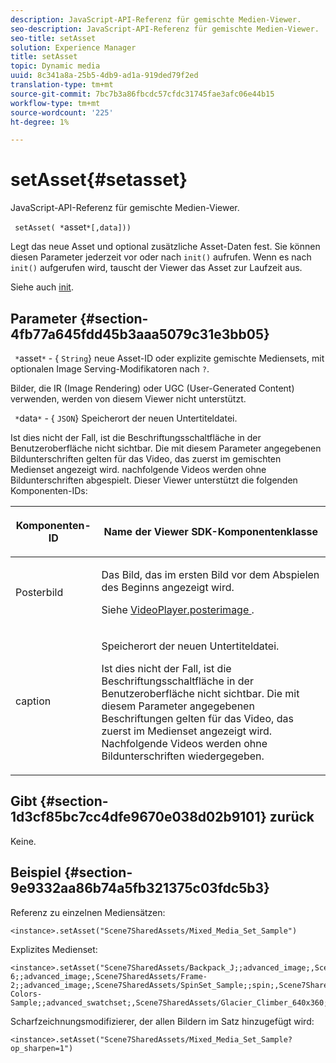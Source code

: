 ```yaml
---
description: JavaScript-API-Referenz für gemischte Medien-Viewer.
seo-description: JavaScript-API-Referenz für gemischte Medien-Viewer.
seo-title: setAsset
solution: Experience Manager
title: setAsset
topic: Dynamic media
uuid: 8c341a8a-25b5-4db9-ad1a-919ded79f2ed
translation-type: tm+mt
source-git-commit: 7bc7b3a86fbcdc57cfdc31745fae3afc06e44b15
workflow-type: tm+mt
source-wordcount: '225'
ht-degree: 1%

---
```



# setAsset{#setasset}

JavaScript-API-Referenz für gemischte Medien-Viewer.

` setAsset( *`asset`*[,data]))`

Legt das neue Asset und optional zusätzliche Asset-Daten fest. Sie können diesen Parameter jederzeit vor oder nach `init()` aufrufen. Wenn es nach `init()` aufgerufen wird, tauscht der Viewer das Asset zur Laufzeit aus.

Siehe auch [init](../../../c-html5-s7-aem-asset-viewers/c-html5-mixedmedia-viewer-about/c-html5-mixedmedia-viewer-javascriptapiref/r-html5-mixedmedia-javascriptapiref-init.md#reference-bb4428c155e541b79797f96e17c068ae).

## Parameter {#section-4fb77a645fdd45b3aaa5079c31e3bb05}

` *`asset`*`  - {  `String`} neue Asset-ID oder explizite gemischte Mediensets, mit optionalen Image Serving-Modifikatoren nach  `?`.

Bilder, die IR (Image Rendering) oder UGC (User-Generated Content) verwenden, werden von diesem Viewer nicht unterstützt.

` *`data`*` - {  `JSON`} Speicherort der neuen Untertiteldatei.

Ist dies nicht der Fall, ist die Beschriftungsschaltfläche in der Benutzeroberfläche nicht sichtbar. Die mit diesem Parameter angegebenen Bildunterschriften gelten für das Video, das zuerst im gemischten Medienset angezeigt wird. nachfolgende Videos werden ohne Bildunterschriften abgespielt. Dieser Viewer unterstützt die folgenden Komponenten-IDs:

<table id="table_7B5DD9303EF44ADD847B13FFEAD135D9"> 
 <thead> 
  <tr> 
   <th colname="col1" class="entry"> <p>Komponenten-ID </p> </th> 
   <th colname="col2" class="entry"> <p>Name der Viewer SDK-Komponentenklasse </p> </th> 
  </tr> 
 </thead>
 <tbody> 
  <tr> 
   <td colname="col1"> <p> <span class="codeph"> Posterbild  </span> </p> </td> 
   <td colname="col2"> <p>Das Bild, das im ersten Bild vor dem Abspielen des Beginns angezeigt wird. </p> <p>Siehe <a href="../../../c-html5-s7-aem-asset-viewers/c-html5-mixedmedia-viewer-about/r-html5-mixedmedia-viewer-config-attrib/r-html5-mixedmedia-viewer-config-attrib-videoplayer-posterimage.md#reference-f424ad0f278b4d14b86ea55e3a73c52b" format="dita" scope="local"> VideoPlayer.posterimage </a>. </p> </td> 
  </tr> 
  <tr> 
   <td colname="col1"> <p> <span class="codeph"> caption  </span> </p> </td> 
   <td colname="col2"> <p> Speicherort der neuen Untertiteldatei. </p> <p>Ist dies nicht der Fall, ist die Beschriftungsschaltfläche in der Benutzeroberfläche nicht sichtbar. Die mit diesem Parameter angegebenen Beschriftungen gelten für das Video, das zuerst im Medienset angezeigt wird. Nachfolgende Videos werden ohne Bildunterschriften wiedergegeben. </p> </td> 
  </tr> 
 </tbody> 
</table>

## Gibt {#section-1d3cf85bc7cc4dfe9670e038d02b9101} zurück

Keine.

## Beispiel {#section-9e9332aa86b74a5fb321375c03fdc5b3}

Referenz zu einzelnen Mediensätzen:

```
<instance>.setAsset("Scene7SharedAssets/Mixed_Media_Set_Sample")
```

Explizites Medienset:

```
<instance>.setAsset("Scene7SharedAssets/Backpack_J;;advanced_image;,Scene7SharedAssets/Frame-6;;advanced_image;,Scene7SharedAssets/Frame-2;;advanced_image;,Scene7SharedAssets/SpinSet_Sample;;spin;,Scene7SharedAssets/ImageSet-Colors-Sample;;advanced_swatchset;,Scene7SharedAssets/Glacier_Climber_640x360;Scene7SharedAssets/Glacier_Climber_640x360;video;")
```

Scharfzeichnungsmodifizierer, der allen Bildern im Satz hinzugefügt wird:

```
<instance>.setAsset("Scene7SharedAssets/Mixed_Media_Set_Sample?op_sharpen=1")
```

